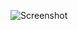 ![Screenshot](https://github.com/MarkTheBoy/Rock-Paper-Scissors/assets/146758649/28206d83-ad84-43a8-89f7-b9e34c15bdbf)
